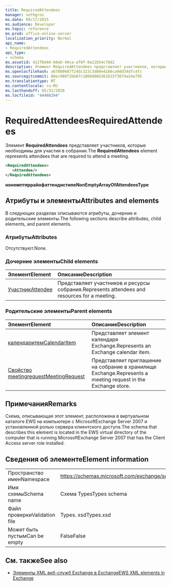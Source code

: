 ```yaml
---
title: RequiredAttendees
manager: sethgros
ms.date: 09/17/2015
ms.audience: Developer
ms.topic: reference
ms.prod: office-online-server
localization_priority: Normal
api_name:
- RequiredAttendees
api_type:
- schema
ms.assetid: 422f8d44-b0eb-49ca-af0f-0e22b54c78d2
description: Элемент RequiredAttendees представляет участников, которые необходимы для участия в собрании.
ms.openlocfilehash: a67800687f24dc323c3d80e4166ca9dd34dfc4fc
ms.sourcegitcommit: 88ec988f2bb67c1866d06b361615f3674a24e795
ms.translationtype: MT
ms.contentlocale: ru-RU
ms.lasthandoff: 05/31/2020
ms.locfileid: "44468294"
---
```

# <a name="requiredattendees"></a><span data-ttu-id="81682-103">RequiredAttendees</span><span class="sxs-lookup"><span data-stu-id="81682-103">RequiredAttendees</span></span>

<span data-ttu-id="81682-104">Элемент **RequiredAttendees** представляет участников, которые необходимы для участия в собрании.</span><span class="sxs-lookup"><span data-stu-id="81682-104">The **RequiredAttendees** element represents attendees that are required to attend a meeting.</span></span> 
  
```xml
<RequiredAttendees>
   <Attendee/>
</RequiredAttendees>
```

 <span data-ttu-id="81682-105">**нонемптяррайофаттендистипе**</span><span class="sxs-lookup"><span data-stu-id="81682-105">**NonEmptyArrayOfAttendeesType**</span></span>
## <a name="attributes-and-elements"></a><span data-ttu-id="81682-106">Атрибуты и элементы</span><span class="sxs-lookup"><span data-stu-id="81682-106">Attributes and elements</span></span>

<span data-ttu-id="81682-107">В следующих разделах описываются атрибуты, дочерние и родительские элементы.</span><span class="sxs-lookup"><span data-stu-id="81682-107">The following sections describe attributes, child elements, and parent elements.</span></span>
  
### <a name="attributes"></a><span data-ttu-id="81682-108">Атрибуты</span><span class="sxs-lookup"><span data-stu-id="81682-108">Attributes</span></span>

<span data-ttu-id="81682-109">Отсутствуют.</span><span class="sxs-lookup"><span data-stu-id="81682-109">None.</span></span>
  
### <a name="child-elements"></a><span data-ttu-id="81682-110">Дочерние элементы</span><span class="sxs-lookup"><span data-stu-id="81682-110">Child elements</span></span>

|<span data-ttu-id="81682-111">**Элемент**</span><span class="sxs-lookup"><span data-stu-id="81682-111">**Element**</span></span>|<span data-ttu-id="81682-112">**Описание**</span><span class="sxs-lookup"><span data-stu-id="81682-112">**Description**</span></span>|
|:-----|:-----|
|[<span data-ttu-id="81682-113">Участник</span><span class="sxs-lookup"><span data-stu-id="81682-113">Attendee</span></span>](attendee.md) <br/> |<span data-ttu-id="81682-114">Представляет участников и ресурсы собрания.</span><span class="sxs-lookup"><span data-stu-id="81682-114">Represents attendees and resources for a meeting.</span></span>  <br/> |
   
### <a name="parent-elements"></a><span data-ttu-id="81682-115">Родительские элементы</span><span class="sxs-lookup"><span data-stu-id="81682-115">Parent elements</span></span>

|<span data-ttu-id="81682-116">**Элемент**</span><span class="sxs-lookup"><span data-stu-id="81682-116">**Element**</span></span>|<span data-ttu-id="81682-117">**Описание**</span><span class="sxs-lookup"><span data-stu-id="81682-117">**Description**</span></span>|
|:-----|:-----|
|[<span data-ttu-id="81682-118">календаритем</span><span class="sxs-lookup"><span data-stu-id="81682-118">CalendarItem</span></span>](calendaritem.md) <br/> |<span data-ttu-id="81682-119">Представляет элемент календаря Exchange.</span><span class="sxs-lookup"><span data-stu-id="81682-119">Represents an Exchange calendar item.</span></span>  <br/> |
|[<span data-ttu-id="81682-120">Свойство meetingrequest</span><span class="sxs-lookup"><span data-stu-id="81682-120">MeetingRequest</span></span>](meetingrequest.md) <br/> |<span data-ttu-id="81682-121">Представляет приглашение на собрание в хранилище Exchange.</span><span class="sxs-lookup"><span data-stu-id="81682-121">Represents a meeting request in the Exchange store.</span></span>  <br/> |
   
## <a name="remarks"></a><span data-ttu-id="81682-122">Примечания</span><span class="sxs-lookup"><span data-stu-id="81682-122">Remarks</span></span>

<span data-ttu-id="81682-123">Схема, описывающая этот элемент, расположена в виртуальном каталоге EWS на компьютере с MicrosoftExchange Server 2007 и установленной ролью сервера клиентского доступа.</span><span class="sxs-lookup"><span data-stu-id="81682-123">The schema that describes this element is located in the EWS virtual directory of the computer that is running MicrosoftExchange Server 2007 that has the Client Access server role installed.</span></span>
  
## <a name="element-information"></a><span data-ttu-id="81682-124">Сведения об элементе</span><span class="sxs-lookup"><span data-stu-id="81682-124">Element information</span></span>

|||
|:-----|:-----|
|<span data-ttu-id="81682-125">Пространство имен</span><span class="sxs-lookup"><span data-stu-id="81682-125">Namespace</span></span>  <br/> |https://schemas.microsoft.com/exchange/services/2006/types  <br/> |
|<span data-ttu-id="81682-126">Имя схемы</span><span class="sxs-lookup"><span data-stu-id="81682-126">Schema name</span></span>  <br/> |<span data-ttu-id="81682-127">Схема Types</span><span class="sxs-lookup"><span data-stu-id="81682-127">Types schema</span></span>  <br/> |
|<span data-ttu-id="81682-128">Файл проверки</span><span class="sxs-lookup"><span data-stu-id="81682-128">Validation file</span></span>  <br/> |<span data-ttu-id="81682-129">Types. xsd</span><span class="sxs-lookup"><span data-stu-id="81682-129">Types.xsd</span></span>  <br/> |
|<span data-ttu-id="81682-130">Может быть пустым</span><span class="sxs-lookup"><span data-stu-id="81682-130">Can be empty</span></span>  <br/> |<span data-ttu-id="81682-131">False</span><span class="sxs-lookup"><span data-stu-id="81682-131">False</span></span>  <br/> |
   
## <a name="see-also"></a><span data-ttu-id="81682-132">См. также</span><span class="sxs-lookup"><span data-stu-id="81682-132">See also</span></span>



- [<span data-ttu-id="81682-133">Элементы XML веб-служб Exchange в Exchange</span><span class="sxs-lookup"><span data-stu-id="81682-133">EWS XML elements in Exchange</span></span>](ews-xml-elements-in-exchange.md)

